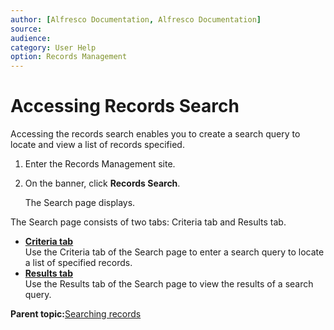 ```yaml
---
author: [Alfresco Documentation, Alfresco Documentation]
source: 
audience: 
category: User Help
option: Records Management
---
```


# Accessing Records Search

Accessing the records search enables you to create a search query to locate and view a list of records specified.

1.  Enter the Records Management site.

2.  On the banner, click **Records Search**.

    The Search page displays.


The Search page consists of two tabs: Criteria tab and Results tab.

-   **[Criteria tab](../concepts/rm-search-criteriatab.md)**  
Use the Criteria tab of the Search page to enter a search query to locate a list of specified records.
-   **[Results tab](../concepts/rm-search-resultstab.md)**  
Use the Results tab of the Search page to view the results of a search query.

**Parent topic:**[Searching records](../concepts/rm-search.md)

